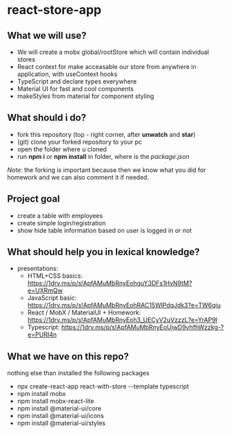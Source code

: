 # react-store-app

## What we will use?
- We will create a mobx global/rootStore which will contain individual stores
- React context for make acceasable our store from anywhere in application, with useContext hooks
- TypeScript and declare types everywhere
- Material UI for fast and cool components
- makeStyles from material for component styling

## What should i do?
- fork this repository (top - right corner, after **unwatch** and **star**)
- (git) clone your forked repository to your pc
- open the folder where u cloned
- run **npm i** or **npm install** in folder, where is the *package.json*

*Note:* the forking is important because then we know what you did for homework and we can also comment it if needed.

## Project goal
- create a table with employees
- create simple login/registration
- show hide table information based on user is logged in or not

## What should help you in lexical knowledge?
- presentations:
    - HTML+CSS basics: https://1drv.ms/p/s!ApfAMuMbRnyEohguY3DFs1HvN9tM?e=UXRmQw
    - JavaScript basic: https://1drv.ms/p/s!ApfAMuMbRnyEohRAC15WlPdqJdk3?e=TW6qiu
    - React / MobX / MaterialUI + Homework: https://1drv.ms/p/s!ApfAMuMbRnyEoh3_UECyV2uVzzzL?e=YrAP9I
    - Typescript: https://1drv.ms/p/s!ApfAMuMbRnyEoUjwD9vhfhWzzkg-?e=PURI4n
      
## What we have on this repo?
nothing else than installed the following packages
- npx create-react-app react-with-store --template typescript
- npm install mobx
- npm install mobx-react-lite
- npm install @material-ui/core
- npm install @material-ui/icons
- npm install @material-ui/styles
